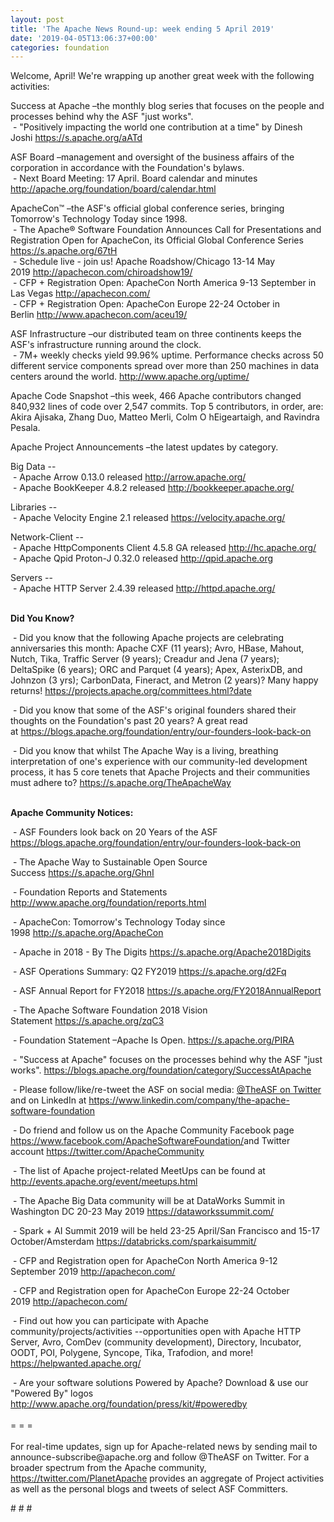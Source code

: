 ```yaml
---
layout: post
title: 'The Apache News Round-up: week ending 5 April 2019'
date: '2019-04-05T13:06:37+00:00'
categories: foundation
---
```

<p>Welcome, April! We're wrapping up another great week with the following activities:</p> 
  <p>Success at Apache –the monthly blog series that focuses on the people and processes behind why the ASF &quot;just works&quot;.<br />&nbsp;- &quot;Positively impacting the world one contribution at a time&quot; by Dinesh Joshi&nbsp;<a href="https://s.apache.org/aATd">https://s.apache.org/aATd</a></p> 
  <p> </p> 
  <p> </p> 
  <p> </p> 
  <p>ASF Board –management and oversight of the business affairs of the corporation in accordance with the Foundation's bylaws.<br />&nbsp;- Next Board Meeting: 17 April. Board calendar and minutes <a href="http://apache.org/foundation/board/calendar.html">http://apache.org/foundation/board/calendar.html</a></p> 
  <div> 
    <p>ApacheCon™ –the ASF's official global conference series, bringing Tomorrow's Technology Today since 1998.<br />&nbsp;- The Apache® Software Foundation Announces Call for Presentations and Registration Open for ApacheCon, its Official Global Conference Series <a href="https://s.apache.org/67tH">https://s.apache.org/67tH</a><br />&nbsp;- Schedule live - join us! Apache Roadshow/Chicago 13-14 May 2019&nbsp;<a href="http://apachecon.com/chiroadshow19/">http://apachecon.com/chiroadshow19/</a><br />&nbsp;- CFP + Registration Open: ApacheCon North America 9-13 September in Las Vegas&nbsp;<a href="http://apachecon.com/">http://apachecon.com/</a><br />&nbsp;- CFP + Registration Open: ApacheCon Europe 22-24 October in Berlin&nbsp;<a href="http://www.apachecon.com/aceu19/">http://www.apachecon.com/aceu19/</a></p> 
    <p>ASF Infrastructure –our distributed team on three continents keeps the ASF's infrastructure running around the clock.<br />&nbsp;- 7M+ weekly checks yield 99.96% uptime. Performance checks across 50 different service components spread over more than 250 machines in data centers around the world.&nbsp;<a href="http://www.apache.org/uptime/">http://www.apache.org/uptime/</a></p> 
    <p>Apache Code Snapshot –this week, 466 Apache contributors changed 840,932 lines of code over 2,547 commits. Top 5 contributors, in order, are: Akira Ajisaka, Zhang Duo, Matteo Merli, Colm O hEigeartaigh, and Ravindra Pesala.</p> 
    <p>Apache Project Announcements&nbsp;–the latest updates by category.</p> 
    <p> </p> 
    <p>Big Data --<br />&nbsp;-&nbsp;Apache Arrow 0.13.0 released <a href="http://arrow.apache.org/">http://arrow.apache.org/</a><br />&nbsp;- Apache BookKeeper 4.8.2 released&nbsp;<a href="http://bookkeeper.apache.org/">http://bookkeeper.apache.org/</a></p> 
    <p>Libraries --<br />&nbsp;- Apache Velocity Engine 2.1 released&nbsp;<a href="https://velocity.apache.org/">https://velocity.apache.org/</a></p> 
    <p>Network-Client --<br />&nbsp;- Apache HttpComponents Client 4.5.8 GA released&nbsp;<a href="http://hc.apache.org/">http://hc.apache.org/</a><br />&nbsp;-&nbsp;Apache Qpid Proton-J 0.32.0 released&nbsp;<a href="http://qpid.apache.org">http://qpid.apache.org</a></p> 
    <p>Servers --<br />&nbsp;- Apache HTTP Server 2.4.39 released&nbsp;<a href="http://httpd.apache.org/">http://httpd.apache.org/</a><br /><br /></p> 
    <p><strong>Did You Know?</strong></p> 
    <div> 
      <p>&nbsp;- Did you know that the following Apache projects are celebrating anniversaries this month: Apache CXF (11 years); Avro, HBase, Mahout, Nutch, Tika, Traffic Server (9 years); Creadur and Jena (7 years); DeltaSpike (6 years); ORC and Parquet (4 years); Apex, AsterixDB, and Johnzon (3 yrs); CarbonData, Fineract, and Metron (2 years)? Many happy returns!&nbsp;<a href="https://projects.apache.org/committees.html?date">https://projects.apache.org/committees.html?date</a></p> 
      <p>&nbsp;- Did you know that some of the ASF's original founders shared their thoughts on the Foundation's past 20 years? A great read at&nbsp;<a href="https://blogs.apache.org/foundation/entry/our-founders-look-back-on">https://blogs.apache.org/foundation/entry/our-founders-look-back-on</a> </p> 
      <p>&nbsp;- Did you know that whilst The Apache Way is a living, breathing interpretation of one's experience with our community-led development process, it has 5 core tenets that Apache Projects and their communities must adhere to? <a href="https://s.apache.org/TheApacheWay">https://s.apache.org/TheApacheWay</a><br /><br /></p> 
      <p><strong>Apache Community Notices:</strong></p> 
    </div> 
    <p>&nbsp;- ASF Founders look back on 20 Years of the ASF <a href="https://blogs.apache.org/foundation/entry/our-founders-look-back-on">https://blogs.apache.org/foundation/entry/our-founders-look-back-on</a></p> 
    <p>&nbsp;- The Apache Way to Sustainable Open Source Success&nbsp;<a href="https://s.apache.org/GhnI">https://s.apache.org/GhnI</a></p> 
    <p>&nbsp;- Foundation Reports and Statements <a href="http://www.apache.org/foundation/reports.html">http://www.apache.org/foundation/reports.html</a></p> 
    <p>&nbsp;- ApacheCon: Tomorrow's Technology Today since 1998&nbsp;<a href="http://s.apache.org/ApacheCon">http://s.apache.org/ApacheCon</a> </p> 
    <p>&nbsp;- Apache in 2018 - By The Digits <a href="https://s.apache.org/Apache2018Digits">https://s.apache.org/Apache2018Digits</a></p> 
    <p>&nbsp;-&nbsp;ASF Operations Summary: Q2 FY2019 <a href="https://s.apache.org/d2Fq">https://s.apache.org/d2Fq</a></p> 
    <p>&nbsp;- ASF Annual Report for FY2018&nbsp;<a href="https://s.apache.org/FY2018AnnualReport">https://s.apache.org/FY2018AnnualReport</a></p> 
    <p>&nbsp;- The Apache Software Foundation 2018 Vision Statement&nbsp;<a href="https://s.apache.org/zqC3">https://s.apache.org/zqC3</a></p> 
    <p>&nbsp;- Foundation Statement –Apache Is Open.&nbsp;<a href="https://s.apache.org/PIRA">https://s.apache.org/PIRA</a></p> 
    <div> 
      <p>&nbsp;- &quot;Success at Apache&quot; focuses on the processes behind why the ASF &quot;just works&quot;. <a href="https://blogs.apache.org/foundation/category/SuccessAtApache">https://blogs.apache.org/foundation/category/SuccessAtApache</a></p> 
    </div> 
    <div> 
      <p>&nbsp;- Please follow/like/re-tweet the ASF on social media: <a href="https://twitter.com/TheASF">@TheASF on Twitter</a> and on LinkedIn at <a href="https://www.linkedin.com/company/the-apache-software-foundation">https://www.linkedin.com/company/the-apache-software-foundation</a></p> 
      <p>&nbsp;- Do friend and follow us on the Apache Community Facebook page <a href="https://www.facebook.com/ApacheSoftwareFoundation/">https://www.facebook.com/ApacheSoftwareFoundation/</a>and Twitter account <a href="https://twitter.com/ApacheCommunity">https://twitter.com/ApacheCommunity</a></p> 
    </div> 
    <div> 
      <p><a href="https://feathercast.apache.org/"></a></p> 
    </div> 
    <div> 
      <p>&nbsp;- The list of Apache project-related MeetUps can be found at <a href="http://events.apache.org/event/meetups.html">http://events.apache.org/event/meetups.html<br /></a></p> 
    </div> 
    <div> 
      <p>&nbsp;- The Apache Big Data community will be at&nbsp;DataWorks Summit in Washington DC&nbsp;20-23 May 2019&nbsp;<a href="https://dataworkssummit.com/">https://dataworkssummit.com/</a></p> 
      <p>&nbsp;- Spark + AI Summit 2019 will be held 23-25 April/San Francisco and 15-17 October/Amsterdam <font color="#bb0000"><a href="https://databricks.com/sparkaisummit/">https://databricks.com/sparkaisummit/</a></font></p> 
      <p>&nbsp;- CFP and Registration open for ApacheCon North America 9-12 September 2019&nbsp;<a href="http://apachecon.com/">http://apachecon.com/</a></p> 
      <p>&nbsp;- CFP and Registration open for ApacheCon Europe 22-24 October 2019&nbsp;<a href="http://apachecon.com/">http://apachecon.com/</a></p> 
      <p>&nbsp;- Find out how you can participate with Apache community/projects/activities --opportunities open with Apache HTTP Server, Avro, ComDev (community development), Directory, Incubator, OODT, POI, Polygene, Syncope, Tika, Trafodion, and more! <a href="https://helpwanted.apache.org/">https://helpwanted.apache.org/</a></p> 
    </div> 
    <div>&nbsp;- Are your software solutions Powered by Apache? Download &amp; use our &quot;Powered By&quot; logos <a href="http://www.apache.org/foundation/press/kit/#poweredby">http://www.apache.org/foundation/press/kit/#poweredby</a></div> 
    <div><br /></div> 
    <div>= = =</div> 
    <div><br /></div> 
    <div>For real-time updates, sign up for Apache-related news by sending mail to announce-subscribe@apache.org and follow @TheASF on Twitter. For a broader spectrum from the Apache community, <a href="https://twitter.com/PlanetApache">https://twitter.com/PlanetApache</a> provides an aggregate of Project activities as well as the personal blogs and tweets of select ASF Committers.</div> 
  </div> 
  <p># # #</p>
